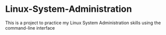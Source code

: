 # Linux-System-Administration
This is a project to practice my Linux System Administration skills using the command-line interface

